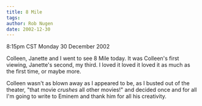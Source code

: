 ```yaml
---
title: 8 Mile
tags: 
author: Rob Nugen
date: 2002-12-30
---
```


<p class=date>8:15pm CST Monday 30 December 2002</p>

<p>Colleen, Janette and I went to see 8 Mile today.  It was Colleen's
first viewing, Janette's second, my third.  I loved it loved it loved
it as much as the first time, or maybe more.</p>

<p>Colleen wasn't as blown away as I appeared to be, as I busted out
of the theater, "that movie <em>crushes</em> all other movies!" and
decided once and for all I'm going to write to Eminem and thank him
for all his creativity.</p>


